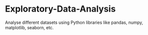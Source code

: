 # Exploratory-Data-Analysis
Analyse different datasets using Python libraries like pandas, numpy, matplotlib, seaborn, etc.
